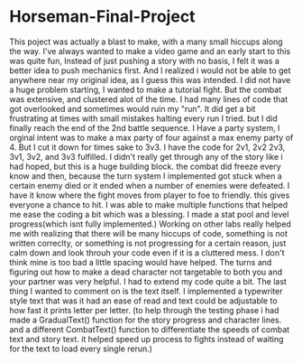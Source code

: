 # Horseman-Final-Project
This poject was actually a blast to make, with a many small hiccups along the way. 
I've always wanted to make a video game and an early start to this was quite fun, Instead of just pushing a story
with no basis, I felt it was a better idea to push mechanics first. And I realized i would not be able to get anywhere
near my original idea, as I guess this was intended. I did not have a huge problem starting, I wanted to make a tutorial
fight. But the combat was extensive, and clustered alot of the time. I had many lines of code that got overlooked and
sometimes would ruin my "run". It did get a bit frustrating at times with small mistakes halting every run I tried.
but I did finally reach the end of the 2nd battle sequence. I Have a party system, I orginal intent was to make a max
party of four against a max enemy party of 4. But I cut it down for times sake to 3v3. I have the code for 2v1, 2v2
2v3, 3v1, 3v2, and 3v3 fulfilled. I didn't really get through any of the story like i had hoped, but this is a huge 
building block. the combat did freeze every know and then, because the turn system I implemented got stuck when a 
certain enemy died or it ended when a number of enemies were defeated. I have it know where the fight moves from 
player to foe to friendly. this gives everyone a chance to hit. I was able to make multiple functions that helped me
ease the coding a bit which was a blessing. I made a stat pool and level progress(which isnt fully implemented.) 
Working on other labs really helped me with realizing that there will be many hiccups of code, something is not written
correclty, or something is not progressing for a certain reason, just calm down and look throuh your code even if 
it is a cluttered mess. I don't think mine is too bad a little spacing would have helped. The turns and figuring out 
how to make a dead character not targetable to both you and your partner was very helpful. I had to extend my code quite a 
bit. The last thing I wanted to comment on is the text itself. I implemented a typewriter style text that was it had an 
ease of read and text could be adjustable to how fast it prints letter per letter. (to help through the testing phase
i had made a GradualText() function for the story progress and character lines. and a different CombatText() function to 
differentiate the speeds of combat text and story text. it helped speed up process to fights instead of waiting for the 
text to load every single rerun.)

